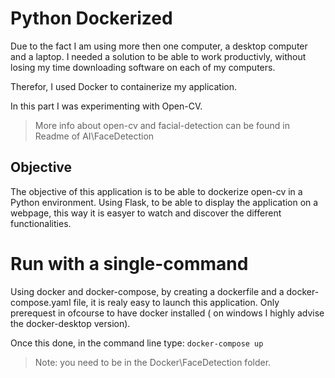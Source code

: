 # Python Dockerized

Due to the fact I am using more then one computer, a desktop computer and a laptop. 
I needed a solution to be able to work productivly, without losing my time downloading software on each of my computers.

Therefor, I used Docker to containerize my application.

In this part I was experimenting with Open-CV.

> More info about open-cv and facial-detection can be found in Readme of AI\FaceDetection

## Objective
The objective of this application is to be able to dockerize open-cv in a Python environment.
Using Flask, to be able to display the application on a webpage, this way it is easyer to watch and discover the different functionalities.

# Run with a single-command

Using docker and docker-compose, by creating a dockerfile and a docker-compose.yaml file, it is realy easy to launch this application.
Only prerequest in ofcourse to have docker installed ( on windows I highly advise the docker-desktop version).

Once this done, in the command line type:
`docker-compose up`

> Note: you need to be in the Docker\FaceDetection folder.


